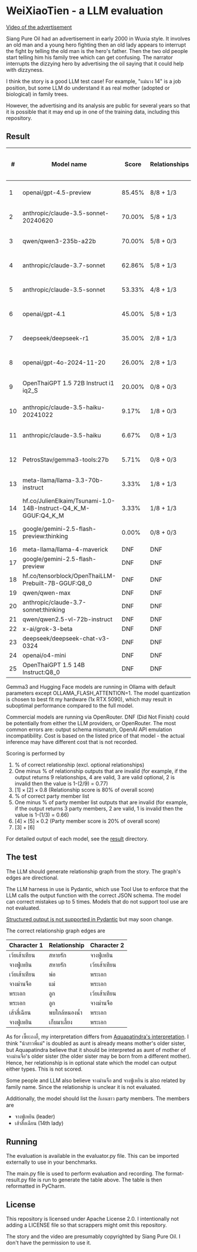 # WeiXiaoTien - a LLM evaluation

[Video of the advertisement](https://www.youtube.com/watch?v=c8LR1_0yc64)

Siang Pure Oil had an advertisement in early 2000 in Wuxia style. It involves an old man and a young hero fighting
then an old lady appears to interrupt the fight by telling the old man is the hero's father. Then the two old people
start telling him his family tree which can get confusing. The narrator interrupts the dizzying hero by advertising
the oil saying that it could help with dizzyness.

I think the story is a good LLM test case! For example, "แม่นาง 14" is a job position, but some LLM do understand it as
real mother (adopted or biological) in family trees.

However, the advertising and its analysis are public for several years so that it is possible that it may end up in
one of the training data, including this repository.

## Result
 
| #  | Model name                                                     | Score  | Relationships | Party members | Invalid (rel/party) | Cost      | Req / In Tok / Out Tok |
|----|----------------------------------------------------------------|--------|---------------|---------------|---------------------|-----------|------------------------|
| 1  | openai/gpt-4.5-preview                                         | 85.45% | 8/8 + 1/3     | 2/2           | 2 / 0               | $0.119250 | 1 / 818 / 386          |
| 2  | anthropic/claude-3.5-sonnet-20240620                           | 70.00% | 5/8 + 1/3     | 2/2           | 0 / 0               | $0.036702 | 2 / 5584 / 1330        |
| 3  | qwen/qwen3-235b-a22b                                           | 70.00% | 5/8 + 0/3     | 2/2           | 0 / 0               | $0.016758 | 1 / 1070 / 8304        |
| 4  | anthropic/claude-3.7-sonnet                                    | 62.86% | 5/8 + 1/3     | 2/2           | 1 / 0               | $0.039756 | 2 / 5777 / 1495        |
| 5  | anthropic/claude-3.5-sonnet                                    | 53.33% | 4/8 + 1/3     | 2/2           | 1 / 0               | $0.007182 | 1 / 2169 / 45          |
| 6  | openai/gpt-4.1                                                 | 45.00% | 5/8 + 1/3     | 2/2           | 6 / 0               | $0.009214 | 2 / 2087 / 630         |
| 7  | deepseek/deepseek-r1                                           | 35.00% | 2/8 + 1/3     | 2/2           | 1 / 0               | $0.038317 | 4 / 7725 / 15805       |
| 8  | openai/gpt-4o-2024-11-20                                       | 26.00% | 2/8 + 1/3     | 2/2           | 7 / 0               | $0.005885 | 1 / 818 / 384          |
| 9  | OpenThaiGPT 1.5 72B Instruct i1 iq2_S                          | 20.00% | 0/8 + 0/3     | 2/2           | 1 / 0               | N/A       | 5 / 11409 / 852        |
| 10 | anthropic/claude-3.5-haiku-20241022                            | 9.17%  | 1/8 + 0/3     | 2/2           | 3 / 4               | $0.032990 | 4 / 21083 / 4031       |
| 11 | anthropic/claude-3.5-haiku                                     | 6.67%  | 0/8 + 1/3     | 2/2           | 4 / 4               | $0.009316 | 2 / 7135 / 902         |
| 12 | PetrosStav/gemma3-tools:27b                                    | 5.71%  | 0/8 + 0/3     | 2/2           | 9 / 5               | N/A       | 2 / 4130 / 953         |
| 13 | meta-llama/llama-3.3-70b-instruct                              | 3.33%  | 1/8 + 1/3     | 0/2           | 4 / 4               | $0.001534 | 3 / 8420 / 2219        |
| 14 | hf.co/JulienElkaim/Tsunami-1.0-14B-Instruct-Q4_K_M-GGUF:Q4_K_M | 3.33%  | 1/8 + 1/3     | 0/2           | 4 / 2               | N/A       | 3 / 3282 / 613         |
| 15 | google/gemini-2.5-flash-preview:thinking                       | 0.00%  | 0/8 + 0/3     | 0/2           | 0 / 0               | $0.054661 | 2 / 1619 / 15548       |
| 16 | meta-llama/llama-4-maverick                                    | DNF    | DNF           | DNF           | DNF                 | DNF       | DNF                    |
| 17 | google/gemini-2.5-flash-preview                                | DNF    | DNF           | DNF           | DNF                 | DNF       | DNF                    |
| 18 | hf.co/tensorblock/OpenThaiLLM-Prebuilt-7B-GGUF:Q8_0            | DNF    | DNF           | DNF           | DNF                 | DNF       | DNF                    |
| 19 | qwen/qwen-max                                                  | DNF    | DNF           | DNF           | DNF                 | DNF       | DNF                    |
| 20 | anthropic/claude-3.7-sonnet:thinking                           | DNF    | DNF           | DNF           | DNF                 | DNF       | DNF                    |
| 21 | qwen/qwen2.5-vl-72b-instruct                                   | DNF    | DNF           | DNF           | DNF                 | DNF       | DNF                    |
| 22 | x-ai/grok-3-beta                                               | DNF    | DNF           | DNF           | DNF                 | DNF       | DNF                    |
| 23 | deepseek/deepseek-chat-v3-0324                                 | DNF    | DNF           | DNF           | DNF                 | DNF       | DNF                    |
| 24 | openai/o4-mini                                                 | DNF    | DNF           | DNF           | DNF                 | DNF       | DNF                    |
| 25 | OpenThaiGPT 1.5 14B Instruct:Q8_0                              | DNF    | DNF           | DNF           | DNF                 | DNF       | DNF                    |

Gemma3 and Hugging Face models are running in Ollama with default parameters except OLLAMA_FLASH_ATTENTION=1.
The model quantization is chosen to best fit my hardware (1x RTX 5090), which may result in suboptimal performance
compared to the full model.

Commercial models are running via OpenRouter. DNF (Did Not Finish) could be potentially from either the LLM
providers, or OpenRouter. The most common errors are: output schema mismatch, OpenAI API emulation incompatibility.
Cost is based on the listed price of that model - the actual inference may have different cost that is not recorded.

Scoring is performed by

1. % of correct relationship (excl. optional relationships)
2. One minus % of relationship outputs that are invalid (for example, if the output returns 9 relationships,
   4 are valid, 3 are valid optional, 2 is invalid then the value is 1-(2/9) = 0.77)
3. $[1] \times [2] \times 0.8$ (Relationship score is 80% of overall score)
4. % of correct party member list
5. One minus % of party member list outputs that are invalid (for example, if the output returns 3 party members,
   2 are valid, 1 is invalid then the value is 1-(1/3) = 0.66)
6. $[4] \times [5] \times 0.2$ (Party member score is 20% of overall score)
7. $[3] + [6]$

For detailed output of each model, see the [result](result) directory.

## The test

The LLM should generate relationship graph from the story. The graph's edges are directional.

The LLM harness in use is Pydantic, which use Tool Use to enforce that the LLM calls the output function with the
correct JSON schema. The model can correct mistakes up to 5 times. Models that do not support tool use are not
evaluated.

[Structured output is not supported in Pydantic](https://github.com/pydantic/pydantic-ai/issues/582) but may soon change.

The correct relationship graph edges are

| Character 1   | Relationship  | Character 2 |
|---------------|---------------|-------------|
| เว้ยเส้าเทียน | สหายรัก       | จางฟู่เหยิน |
| จางฟู่เหยิน | สหายรัก       | เว้ยเส้าเทียน |
| เว้ยเส้าเทียน | พ่อ           | พระเอก      |
| จางม่านจือ    | แม่           | พระเอก      |
| พระเอก | ลูก           | เว้ยเส้าเทียน      |
| พระเอก    | ลูก           | จางม่านจือ      |
| เส้าสี่เฉียน  | พบใกล้หนองน้ำ | พระเอก      |
| จางฟู่เหยิน   | เก็บมาเลี้ยง  | พระเอก      |

As for เซี๊ยะถงอี้, my interpretation differs from [Aquapatindra's interpretation](https://www.facebook.com/photo/?fbid=482218268541373&set=a.276875085742360).
I think "น้าสาวพี่แม่" is doubled as aunt is already means mother's older sister, but Aquapatindra believe that it should be
interpreted as aunt of mother of จางม่านจือ's older sister (the older sister may be born from a different mother).
Hence, her relationship is in optional state which the model can output either types. This is not scored.

Some people and LLM also believe จางม่านจือ and จางฟู่เหยิน is also related by family name. Since the relationship is unclear
it is not evaluated.

Additionally, the model should list the กิเลนขาว party members. The members are

- จางฟู่เหยิน (leader)
- เส้าสื่อเฉียน (14th lady)

## Running

The evaluation is available in the evaluator.py file. This can be imported externally to use in your benchmarks.

The main.py file is used to perform evaluation and recording. The format-result.py file is run to generate the table
above. The table is then reformatted in PyCharm.

## License

This repository is licensed under Apache License 2.0. I intentionally not adding a LICENSE file so that scrappers might
omit this repository.

The story and the video are presumably copyrighted by Siang Pure Oil. I don't have the permission to use it.
